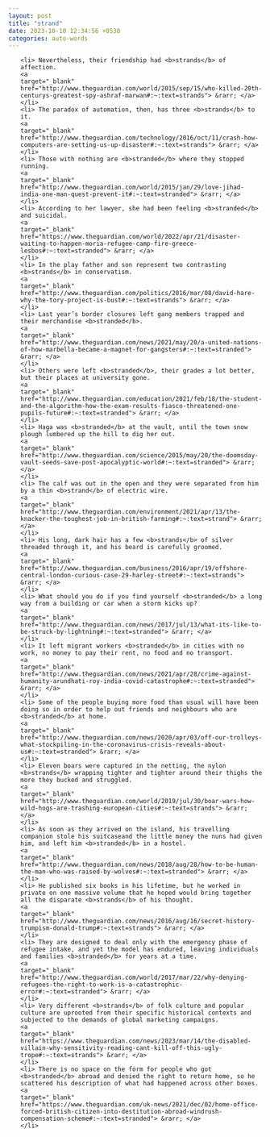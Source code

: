 ```yaml
---
layout: post
title: "strand"
date: 2023-10-10 12:34:56 +0530
categories: auto-words
---
```

<ol>

    <li> Nevertheless, their friendship had <b>strands</b> of affection.
    <a 
    target="_blank" 
    href="http://www.theguardian.com/world/2015/sep/15/who-killed-20th-centurys-greatest-spy-ashraf-marwan#:~:text=strands"> &rarr; </a>
    </li>
    <li> The paradox of automation, then, has three <b>strands</b> to it.
    <a 
    target="_blank" 
    href="http://www.theguardian.com/technology/2016/oct/11/crash-how-computers-are-setting-us-up-disaster#:~:text=strands"> &rarr; </a>
    </li>
    <li> Those with nothing are <b>stranded</b> where they stopped running.
    <a 
    target="_blank" 
    href="http://www.theguardian.com/world/2015/jan/29/love-jihad-india-one-man-quest-prevent-it#:~:text=stranded"> &rarr; </a>
    </li>
    <li> According to her lawyer, she had been feeling <b>stranded</b> and suicidal.
    <a 
    target="_blank" 
    href="https://www.theguardian.com/world/2022/apr/21/disaster-waiting-to-happen-moria-refugee-camp-fire-greece-lesbos#:~:text=stranded"> &rarr; </a>
    </li>
    <li> In the play father and son represent two contrasting <b>strands</b> in conservatism.
    <a 
    target="_blank" 
    href="http://www.theguardian.com/politics/2016/mar/08/david-hare-why-the-tory-project-is-bust#:~:text=strands"> &rarr; </a>
    </li>
    <li> Last year’s border closures left gang members trapped and their merchandise <b>stranded</b>.
    <a 
    target="_blank" 
    href="http://www.theguardian.com/news/2021/may/20/a-united-nations-of-how-marbella-became-a-magnet-for-gangsters#:~:text=stranded"> &rarr; </a>
    </li>
    <li> Others were left <b>stranded</b>, their grades a lot better, but their places at university gone.
    <a 
    target="_blank" 
    href="http://www.theguardian.com/education/2021/feb/18/the-student-and-the-algorithm-how-the-exam-results-fiasco-threatened-one-pupils-future#:~:text=stranded"> &rarr; </a>
    </li>
    <li> Haga was <b>stranded</b> at the vault, until the town snow plough lumbered up the hill to dig her out.
    <a 
    target="_blank" 
    href="http://www.theguardian.com/science/2015/may/20/the-doomsday-vault-seeds-save-post-apocalyptic-world#:~:text=stranded"> &rarr; </a>
    </li>
    <li> The calf was out in the open and they were separated from him by a thin <b>strand</b> of electric wire.
    <a 
    target="_blank" 
    href="http://www.theguardian.com/environment/2021/apr/13/the-knacker-the-toughest-job-in-british-farming#:~:text=strand"> &rarr; </a>
    </li>
    <li> His long, dark hair has a few <b>strands</b> of silver threaded through it, and his beard is carefully groomed.
    <a 
    target="_blank" 
    href="http://www.theguardian.com/business/2016/apr/19/offshore-central-london-curious-case-29-harley-street#:~:text=strands"> &rarr; </a>
    </li>
    <li> What should you do if you find yourself <b>stranded</b> a long way from a building or car when a storm kicks up?
    <a 
    target="_blank" 
    href="http://www.theguardian.com/news/2017/jul/13/what-its-like-to-be-struck-by-lightning#:~:text=stranded"> &rarr; </a>
    </li>
    <li> It left migrant workers <b>stranded</b> in cities with no work, no money to pay their rent, no food and no transport.
    <a 
    target="_blank" 
    href="http://www.theguardian.com/news/2021/apr/28/crime-against-humanity-arundhati-roy-india-covid-catastrophe#:~:text=stranded"> &rarr; </a>
    </li>
    <li> Some of the people buying more food than usual will have been doing so in order to help out friends and neighbours who are <b>stranded</b> at home.
    <a 
    target="_blank" 
    href="http://www.theguardian.com/news/2020/apr/03/off-our-trolleys-what-stockpiling-in-the-coronavirus-crisis-reveals-about-us#:~:text=stranded"> &rarr; </a>
    </li>
    <li> Eleven boars were captured in the netting, the nylon <b>strands</b> wrapping tighter and tighter around their thighs the more they bucked and struggled.
    <a 
    target="_blank" 
    href="http://www.theguardian.com/world/2019/jul/30/boar-wars-how-wild-hogs-are-trashing-european-cities#:~:text=strands"> &rarr; </a>
    </li>
    <li> As soon as they arrived on the island, his travelling companion stole his suitcaseand the little money the nuns had given him, and left him <b>stranded</b> in a hostel.
    <a 
    target="_blank" 
    href="http://www.theguardian.com/news/2018/aug/28/how-to-be-human-the-man-who-was-raised-by-wolves#:~:text=stranded"> &rarr; </a>
    </li>
    <li> He published six books in his lifetime, but he worked in private on one massive volume that he hoped would bring together all the disparate <b>strands</b> of his thought.
    <a 
    target="_blank" 
    href="http://www.theguardian.com/news/2016/aug/16/secret-history-trumpism-donald-trump#:~:text=strands"> &rarr; </a>
    </li>
    <li> They are designed to deal only with the emergency phase of refugee intake, and yet the model has endured, leaving individuals and families <b>stranded</b> for years at a time.
    <a 
    target="_blank" 
    href="http://www.theguardian.com/world/2017/mar/22/why-denying-refugees-the-right-to-work-is-a-catastrophic-error#:~:text=stranded"> &rarr; </a>
    </li>
    <li> Very different <b>strands</b> of folk culture and popular culture are uprooted from their specific historical contexts and subjected to the demands of global marketing campaigns.
    <a 
    target="_blank" 
    href="https://www.theguardian.com/news/2023/mar/14/the-disabled-villain-why-sensitivity-reading-cant-kill-off-this-ugly-trope#:~:text=strands"> &rarr; </a>
    </li>
    <li> There is no space on the form for people who got <b>stranded</b> abroad and denied the right to return home, so he scattered his description of what had happened across other boxes.
    <a 
    target="_blank" 
    href="https://www.theguardian.com/uk-news/2021/dec/02/home-office-forced-british-citizen-into-destitution-abroad-windrush-compensation-scheme#:~:text=stranded"> &rarr; </a>
    </li>